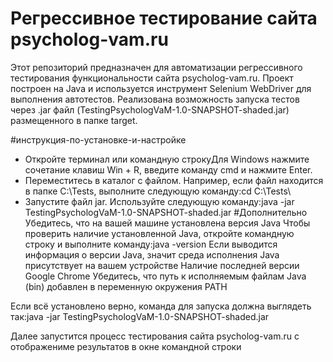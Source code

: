# Регрессивное тестирование сайта psycholog-vam.ru
Этот репозиторий предназначен для автоматизации регрессивного тестирования функциональности сайта psycholog-vam.ru. Проект построен на Java и используется инструмент Selenium WebDriver для выполнения автотестов.
Реализована возможность запуска тестов через .jar файл (TestingPsychologVaM-1.0-SNAPSHOT-shaded.jar) размещенного в папке target.

#инструкция-по-установке-и-настройке
- Откройте терминал или командную строкуДля Windows нажмите сочетание клавиш Win + R, введите команду cmd и нажмите Enter.
- Переместитесь в каталог с файлом. Например, если файл находится в папке C:\Tests\, выполните следующую команду:cd C:\Tests\
- Запустите файл jar. Используйте следующую команду:java -jar TestingPsychologVaM-1.0-SNAPSHOT-shaded.jar
#Дополнительно
Убедитесь, что на вашей машине установлена версия Java
Чтобы проверить наличие установленной Java, откройте командную строку и выполните команду:java -version
Если выводится информация о версии Java, значит среда исполнения Java присутствует на вашем устройстве
Наличие последней версии Google Chrome
Убедитесь, что путь к исполняемым файлам Java (bin) добавлен в переменную окружения PATH

Если всё установлено верно, команда для запуска должна выглядеть так:java -jar TestingPsychologVaM-1.0-SNAPSHOT-shaded.jar

Далее запустится процесс тестирования сайта psycholog-vam.ru с отображениме результатов в окне командной строки



